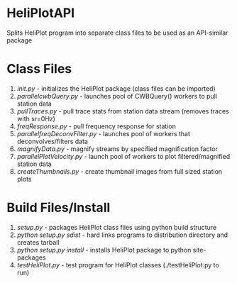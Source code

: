 HeliPlotAPI
===========

Splits HeliPlot program into separate class files to be used as an API-similar package

Class Files
============

1. _init.py_ - initializes the HeliPlot package (class files can be imported)
2. _parallelcwbQuery.py_ - launches pool of CWBQuery() workers to pull station data
3. _pullTraces.py_ - pull trace stats from station data stream (removes traces with sr=0Hz)
4. _freqResponse.py_ - pull frequency response for station
5. _parallelfreqDeconvFilter.py_ - launches pool of workers that deconvolves/filters data
6. _magnifyData.py_ - magnify streams by specified magnification factor
7. _parallelPlotVelocity.py_ - launch pool of workers to plot filtered/magnified station data
8. _createThumbnails.py_ - create thumbnail images from full sized station plots

Build Files/Install
===================

1. _setup.py_ - packages HeliPlot class files using python build structure
2. _python_ _setup.py_ _sdist_ - hard links programs to distribution directory and creates tarball
3. _python_ _setup.py_ _install_ - installs HeliPlot package to python site-packages
4. _testHeliPlot.py_ - test program for HeliPlot classes (./testHeliPlot.py to run)
